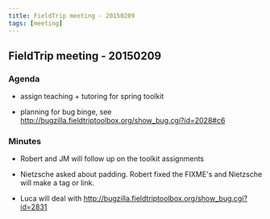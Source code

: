 ```yaml
---
title: FieldTrip meeting - 20150209
tags: [meeting]
---
```


## FieldTrip meeting - 20150209

### Agenda

- assign teaching + tutoring for spring toolkit

- planning for bug binge, see <http://bugzilla.fieldtriptoolbox.org/show_bug.cgi?id=2028#c6>

### Minutes

- Robert and JM will follow up on the toolkit assignments

- Nietzsche asked about padding. Robert fixed the FIXME's and Nietzsche will make a tag or link.

- Luca will deal with <http://bugzilla.fieldtriptoolbox.org/show_bug.cgi?id=2831>
